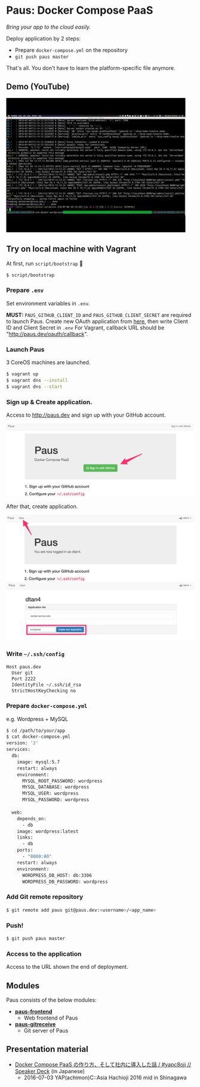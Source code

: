 # Paus: Docker Compose PaaS

_Bring your app to the cloud easily._

Deploy application by 2 steps:

- Prepare `docker-compose.yml` on the repository
- `git push paus master`

That's all. You don't have to learn the platform-specific file anymore.

## Demo (YouTube)

[![Demo](images/thumbnail.png)](https://www.youtube.com/watch?v=KtYyhiDeGAo)

## Try on local machine with Vagrant

At first, run `script/bootstrap` :rocket:

```bash
$ script/bootstrap
```

### Prepare `.env`

Set environment variables in `.env`.

__MUST:__ `PAUS_GITHUB_CLIENT_ID` and `PAUS_GITHUB_CLIENT_SECRET` are required to launch Paus.
Create new OAuth application from [here](https://github.com/settings/applications/new), then write Client ID and Client Secret in `.env`
For Vagrant, callback URL should be "http://paus.dev/oauth/callback".

### Launch Paus

3 CoreOS machines are launched.

``` bash
$ vagrant up
$ vagrant dns --install
$ vagrant dns --start
```

### Sign up & Create application.

Access to http://paus.dev and sign up with your GitHub account.

![](images/signup.png)

After that, create application.

![](images/index.png)
![](images/apps.png)

### Write `~/.ssh/config`

```
Host paus.dev
  User git
  Port 2222
  IdentityFile ~/.ssh/id_rsa
  StrictHostKeyChecking no
```

### Prepare `docker-compose.yml`

e.g. Wordpress + MySQL

```bash
$ cd /path/to/your/app
$ cat docker-compose.yml
version: '2'
services:
  db:
    image: mysql:5.7
    restart: always
    environment:
      MYSQL_ROOT_PASSWORD: wordpress
      MYSQL_DATABASE: wordpress
      MYSQL_USER: wordpress
      MYSQL_PASSWORD: wordpress

  web:
    depends_on:
      - db
    image: wordpress:latest
    links:
      - db
    ports:
      - "8000:80"
    restart: always
    environment:
      WORDPRESS_DB_HOST: db:3306
      WORDPRESS_DB_PASSWORD: wordpress
```

### Add Git remote repository

```bash
$ git remote add paus git@paus.dev:<username>/<app_name>
```

### Push!

```bash
$ git push paus master
```

### Access to the application

Access to the URL shown the end of deployment.

## Modules

Paus consists of the below modules:

- [__paus-frontend__](https://github.com/dtan4/paus-frontend)
  - Web frontend of Paus
- [__paus-gitreceive__](https://github.com/dtan4/paus-gitreceive)
  - Git server of Paus

## Presentation material
- [Docker Compose PaaS の作り方、そして社内に導入した話 / #yapc8oji // Speaker Deck](https://speakerdeck.com/dtan4/number-yapc8oji) (in Japanese)
  - 2016-07-03 YAP(achimon)C::Asia Hachioji 2016 mid in Shinagawa
